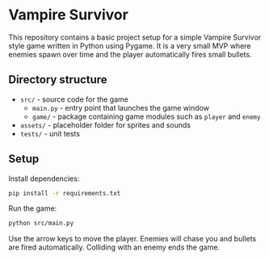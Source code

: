 # Vampire Survivor

This repository contains a basic project setup for a simple Vampire Survivor style game written in Python using Pygame.  It is a very small MVP where enemies spawn over time and the player automatically fires small bullets.

## Directory structure

- `src/` - source code for the game
  - `main.py` - entry point that launches the game window
  - `game/` - package containing game modules such as `player` and `enemy`
- `assets/` - placeholder folder for sprites and sounds
- `tests/` - unit tests

## Setup

Install dependencies:

```bash
pip install -r requirements.txt
```

Run the game:

```bash
python src/main.py
```

Use the arrow keys to move the player.  Enemies will chase you and bullets are
fired automatically.  Colliding with an enemy ends the game.
